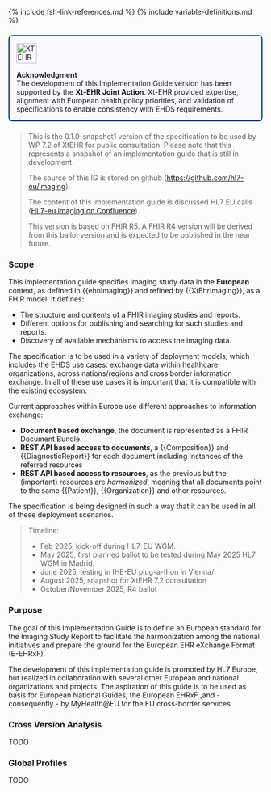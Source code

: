 {% include fsh-link-references.md %}
{% include variable-definitions.md %}

  <!-- Horizontal banner -->
<div style="border: 2px solid #003366; border-radius: 8px; padding: 1em; margin: 1.5em 0; background-color: #f9f9ff; display: flex; flex-direction: column; align-items: flex-start;">
  
  <!-- Logo -->
  <div style="margin-bottom: 1em;">
    <img src="xtehr-logo.png" alt="XTEHR Logo" style="max-width: 100%; height: 40px;" />
  </div>

  <!-- Acknowledgment text -->
  <div style="text-align: left; width: 100%;">
    <strong>Acknowledgment</strong><br/>
    The development of this Implementation Guide version has been supported by the 
    <strong>Xt-EHR Joint Action</strong>.  
    Xt-EHR provided expertise, alignment with European health policy priorities, 
    and validation of specifications to enable consistency with EHDS requirements.
  </div>
</div>

<div xmlns="http://www.w3.org/1999/xhtml"
  xmlns:xsi="http://www.w3.org/2001/XMLSchema-instance">
 <blockquote class="stu-note">  
   <p>This is the 0.1.0-snapshot1 version of the specification to be used by WP 7.2 of XtEHR for public consultation. Please note that this represents a snapshot of an implementation guide that is still in development.
   </p>
   <p>The source of this IG is stored on github (<a href="https://github.com/hl7-eu/imaging">https://github.com/hl7-eu/imaging</a>).
   </p>
   <p> The content of this implementation guide is discussed HL7 EU calls (<a href="https://confluence.hl7.org/spaces/HEU/pages/321160129/Imaging+meetings">HL7-eu imaging on Confluence</a>).
   </p>
   <p> This version is based on FHIR R5. A FHIR R4 version will be derived from this ballot version and is expected to be published in the near future.  
   </p>
 </blockquote>
</div>


### Scope

This implementation guide specifies imaging study data in the **European** context, as defined in {{ehnImaging}} and refined by {{XtEhrImaging}}, as a FHIR model. It defines:
* The structure and contents of a FHIR imaging studies and reports.
* Different options for publishing and searching for such studies and reports.
* Discovery of available mechanisms to access the imaging data.

The specification is to be used in a variety of deployment models, which includes the EHDS use cases: exchange data within healthcare organizations, across nations/regions and cross border information exchange. In all of these use cases it is important that it is compatible with the existing ecosystem.

Current approaches within Europe use different approaches to information exchange:
* **Document based exchange**, the document is represented as a FHIR Document Bundle.
* **REST API based access to documents**, a {{Composition}} and {{DiagnosticReport}} for each document including instances of the referred resources
* **REST API based access to resources**, as the previous but the (important) resources are *harmonized*, meaning that all documents point to the same {{Patient}}, {{Organization}} and other resources.

The specification is being designed in such a way that it can be used in all of these deployment scenarios.

<div xmlns="http://www.w3.org/1999/xhtml"
  xmlns:xsi="http://www.w3.org/2001/XMLSchema-instance">
 <blockquote class="stu-note">  
   <p>Timeline:</p>
   <ul>
   <li>Feb 2025, kick-off during HL7-EU WGM.</li>
   <li>May 2025, first planned ballot to be tested during May 2025 HL7 WGM in Madrid.</li>
   <li>June 2025, testing in IHE-EU plug-a-thon in Vienna/</li>
   <li>August 2025, snapshot for XtEHR 7.2 consultation</li>
   <li>October/November 2025, R4 ballot</li>
   </ul>
 </blockquote>
</div>

### Purpose

The goal of this Implementation Guide is to define an European standard for the Imaging Study Report to facilitate the harmonization among the national initiatives and prepare the ground for the European EHR eXchange Format (E-EHRxF).

The development of this implementation guide is promoted by HL7 Europe, but realized in collaboration with several other European and national organizations and projects. The aspiration of this guide is to be used as basis for European National Guides, the European EHRxF ,and - consequently - by MyHealth@EU for the EU cross-border services.

### Cross Version Analysis

TODO <!-- { include cross-version-analysis.xhtml } -->

### Global Profiles

TODO <!-- { include globals-table.xhtml } -->
